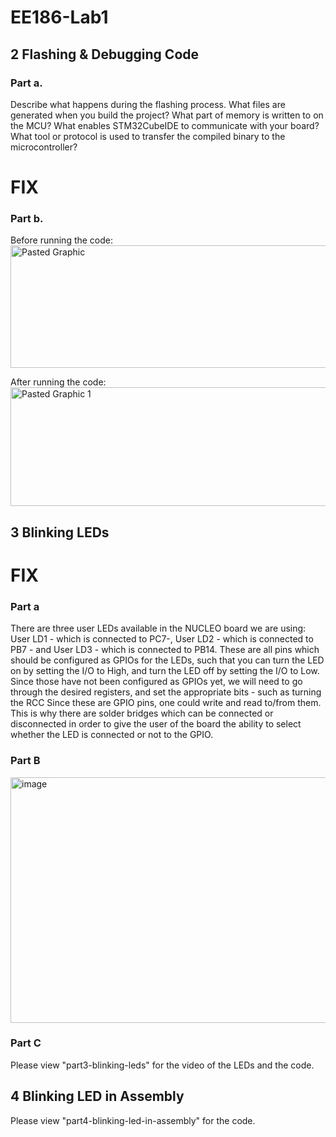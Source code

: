 # EE186-Lab1

## 2 Flashing & Debugging Code

### Part a.
Describe what happens during the flashing process. What files are generated when you build the project? What part of memory is written to on the MCU? What enables STM32CubeIDE to communicate with your board? What tool or protocol is used to transfer the compiled binary to the microcontroller? 
# FIX

### Part b.
Before running the code:
<img width="1265" height="196" alt="Pasted Graphic" src="https://github.com/user-attachments/assets/e1a8ad03-b2b7-4422-b7fc-757c8f3833de" />

After running the code:
<img width="1266" height="190" alt="Pasted Graphic 1" src="https://github.com/user-attachments/assets/60b550be-4de8-4999-9940-710afbea2bc7" />

## 3 Blinking LEDs

# FIX
### Part a 
There are three user LEDs available in the NUCLEO board we are using: User LD1 - which is connected to PC7-, User LD2 - which is connected to PB7 - and User LD3 - which is connected to PB14. These are all pins which should be configured as GPIOs for the LEDs, such that you can turn the LED on by setting the I/O to High, and turn the LED off by setting the I/O to Low. Since those have not been configured as GPIOs yet, we will need to go through the desired registers, and set the appropriate bits - such as turning the RCC Since these are GPIO pins, one could write and read to/from them. This is why there are solder bridges which can be connected or disconnected in order to give the user of the board the ability to select whether the LED is connected or not to the GPIO.

### Part B
<img width="1117" height="393" alt="image" src="https://github.com/user-attachments/assets/d0a1374c-e28d-4196-bc8d-fc80d0a25af6" />

### Part C
Please view "part3-blinking-leds" for the video of the LEDs and the code.

## 4 Blinking LED in Assembly
Please view "part4-blinking-led-in-assembly" for the code.


